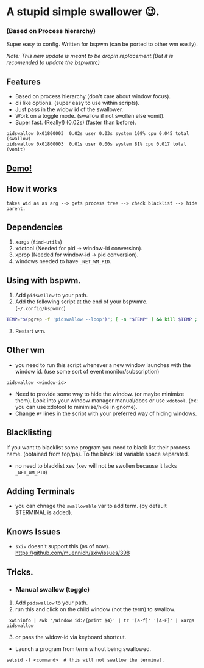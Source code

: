 # A stupid simple swallower 😉.
### (Based on Process hierarchy)

Super easy to config. Written for bspwm (can be ported to other wm easily).

*Note: This new update is meant to be dropin replacement.(But it is recomended to update the bspwmrc)*

## Features
* Based on process hierarchy (don't care about window focus).
* cli like options. (super easy to use within scripts).
* Just pass in the widow id of the swallower.
* Work on a toggle mode. (swallow if not swollen else vomit).
* Super fast. (Really!) (0.02s) (faster than before).

```
pidswallow 0x01800003  0.02s user 0.03s system 109% cpu 0.045 total (swallow)
pidswallow 0x01800003  0.01s user 0.00s system 81% cpu 0.017 total (vomit)
```

## [Demo!](https://www.youtube.com/watch?v=R6A_JHJ7ob8&feature=youtu.be)


## How it works

```shell
takes wid as as arg --> gets process tree --> check blacklist --> hide parent.
```
## Dependencies
1) xargs (`find-utils`)
2) xdotool (Needed for pid -> window-id conversion).
3) xprop (Needed for window-id -> pid conversion).
4) windows needed to have `_NET_WM_PID`.


## Using with bspwm.

1) Add `pidswallow` to your path.
2) Add the following script at the end of your bspwmrc. (`~/.config/bspwmrc`)

```bash
TEMP="$(pgrep -f 'pidswallow --loop')"; [ -n "$TEMP" ] && kill $TEMP ; pidswallow --loop &
```
3) Restart wm.

## Other wm
* you need to run this script whenever a new window launches with the window id.
(use some sort of event monitor/subscription)

```shell
pidswallow <window-id>
```

* Need to provide some way to hide the window. (or maybe minimize them).
Look into your window manager manual/docs or use `xdotool`. (ex: you can use xdotool to minimise/hide in gnome).
* Change `#*` lines in the script with your preferred way of hiding windows.

## Blacklisting
If you want to blacklist some program you need to black list their process name. (obtained from top/ps). To the black list variable space separated.
* no need to blacklist xev (xev will not be swollen because it lacks `_NET_WM_PID`)

## Adding Terminals
* you can chnage the `swallowable` var to add term. (by default $TERMINAL is added).

## Knows Issues
* `sxiv` doesn't support this (as of now). https://github.com/muennich/sxiv/issues/398

## Tricks.
* ### Manual swallow (toggle)

1) Add `pidswallow` to your path.
2) run this and click on the child window (not the term) to swallow.
```
 xwininfo | awk '/Window id:/{print $4}' | tr '[a-f]' '[A-F]' | xargs pidswallow
```
3) or pass the widow-id via keyboard shortcut.
* Launch a program from term wihout being swallowed.
```
setsid -f <command>  # this will not swallow the terminal.
```
